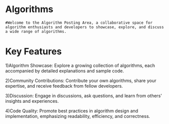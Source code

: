 # Algorithms

    #Welcome to the Algorithm Posting Area, a collaborative space for algorithm enthusiasts and developers to showcase, explore, and discuss a wide range of algorithms.
 
# Key Features

 1)Algorithm Showcase: Explore a growing collection of algorithms, each accompanied by detailed explanations and sample code.
 
 2)Community Contributions: Contribute your own algorithms, share your expertise, and receive feedback from fellow developers.
 
 3)Discussion: Engage in discussions, ask questions, and learn from others' insights and experiences.
 
 4)Code Quality: Promote best practices in algorithm design and implementation, emphasizing readability, efficiency, and correctness.
